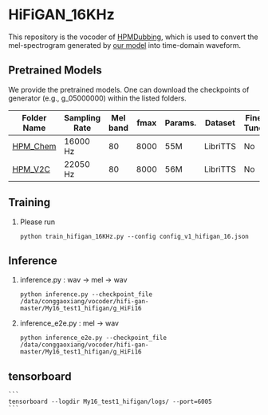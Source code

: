 # HiFiGAN_16KHz
This repository is the vocoder of [HPMDubbing](https://github.com/GalaxyCong/HPMDubbing), which is used to convert the mel-spectrogram generated by [our model](https://github.com/GalaxyCong/HPMDubbing) into time-domain waveform.


## Pretrained Models
We provide the pretrained models. 
One can download the checkpoints of generator (e.g., g_05000000) within the listed folders.


|Folder Name|Sampling Rate|Mel band|fmax|Params.|Dataset|Fine-Tuned|
|------|---|---|---|---|------|---|
|[HPM_Chem]()|16000 Hz|80|8000|55M|LibriTTS|No|
|[HPM_V2C]()|22050 Hz|80|8000|56M|LibriTTS|No|


## Training
1. Please run
    ```
    python train_hifigan_16KHz.py --config config_v1_hifigan_16.json
    ```
    
## Inference
1. inference.py : wav -> mel -> wav
    ```
    python inference.py --checkpoint_file /data/conggaoxiang/vocoder/hifi-gan-master/My16_test1_hifigan/g_HiFi16
    ```
2. inference_e2e.py :  mel -> wav
    ```
    python inference_e2e.py --checkpoint_file /data/conggaoxiang/vocoder/hifi-gan-master/My16_test1_hifigan/g_HiFi16
    ```
    

## tensorboard
    ```
    tensorboard --logdir My16_test1_hifigan/logs/ --port=6005
    ```
